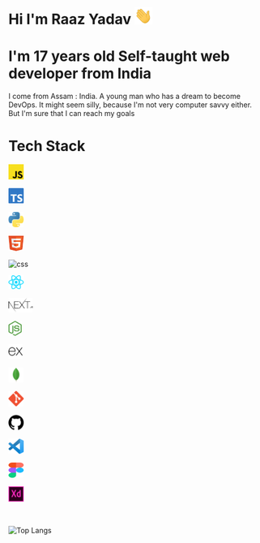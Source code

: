 # Hi I'm Raaz Yadav <img src="./Assets/wave.gif" width="35px">

# I'm 17 years old Self-taught web developer from India
I come from Assam : India. A young man who has a dream to become DevOps. It might seem silly, because I'm not very computer savvy either. But I'm sure that I can reach my goals

# Tech Stack

<p align='left'>

  <img src="./Assets/javascript.svg"  width="30px" alt="js" border="0" />&nbsp;&nbsp;

  <img src="./Assets/typescript.svg"  width="30px" alt="ts" border="0" />&nbsp;&nbsp;

  <img src="./Assets/python.svg"  width="30px" alt="py" border="0" />&nbsp;&nbsp;

</p>

<p align='left'>

<img src="./Assets/html.svg"  width="30px" height="30px" alt="html" border="0" />&nbsp;&nbsp;

  <img src="./Assets/css.svg"  width="30px" height="30px" alt="css" border="0" />&nbsp;&nbsp;

</p>

<p align='left'>

  <img src="./Assets/react.svg"  width="30px" alt="react" border="0" />&nbsp;&nbsp;

  <img src="./Assets/nextjs.svg"  width="48px" alt="nextjs" border="0" />&nbsp;&nbsp;

  <img src="./Assets/nodejs.svg"  width="26px" alt="nodejs" border="0" />&nbsp;&nbsp;

  <img src="./Assets/expressjs.svg"  width="28px" alt="expressjs" border="0" />&nbsp;

  <img src="./Assets/mongodb.svg"  width="30px" alt="mongodb" border="0" />

</p>

<p align='left'>

  <img src="./Assets/git.svg"  width="30px" alt="git" border="0" />&nbsp;&nbsp;

  <img src="./Assets/github.svg"  width="30px" alt="github" border="0" />&nbsp;&nbsp;

</p>

<p align='left'>

  <img src="./Assets/vscode.svg"  width="30px" alt="vsc" border="0" />&nbsp;&nbsp;

  <img src="./Assets/figma.svg"  width="30px" height="30px" alt="figma" border="0" />&nbsp;&nbsp;

  <img src="./Assets/xd.svg"  width="30px" alt="xd" border="0" />&nbsp;&nbsp;

</p>

<br />

![Top Langs](https://github-readme-stats.vercel.app/api/top-langs/?username=raazyadav&layout=compact)




 












